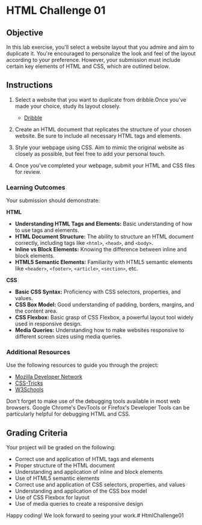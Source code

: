 # HTML Challenge 01


## Objective

In this lab exercise, you'll select a website layout that you admire and aim to duplicate it. You're encouraged to personalize the look and feel of the layout according to your preference. However, your submission must include certain key elements of HTML and CSS, which are outlined below.

## Instructions

1. Select a website that you want to duplicate from dribble.Once you've made your choice, study its layout closely.
	* [Dribble](https://dribbble.com/tags/webdesign)

2. Create an HTML document that replicates the structure of your chosen website. Be sure to include all necessary HTML tags and elements.

3. Style your webpage using CSS. Aim to mimic the original website as closely as possible, but feel free to add your personal touch.

4. Once you've completed your webpage, submit your HTML and CSS files for review.

### Learning Outcomes

Your submission should demonstrate:

**HTML**

- **Understanding HTML Tags and Elements:** Basic understanding of how to use tags and elements.
- **HTML Document Structure:** The ability to structure an HTML document correctly, including tags like `<html>`, `<head>`, and `<body>`.
- **Inline vs Block Elements:** Knowing the difference between inline and block elements.
- **HTML5 Semantic Elements:** Familiarity with HTML5 semantic elements like `<header>`, `<footer>`, `<article>`, `<section>`, etc.

**CSS**

- **Basic CSS Syntax:** Proficiency with CSS selectors, properties, and values.
- **CSS Box Model:** Good understanding of padding, borders, margins, and the content area.
- **CSS Flexbox:** Basic grasp of CSS Flexbox, a powerful layout tool widely used in responsive design.
- **Media Queries:** Understanding how to make websites responsive to different screen sizes using media queries.

### Additional Resources

Use the following resources to guide you through the project:

- [Mozilla Developer Network](https://developer.mozilla.org/)
- [CSS-Tricks](https://css-tricks.com/)
- [W3Schools](https://www.w3schools.com/)

Don't forget to make use of the debugging tools available in most web browsers. Google Chrome's DevTools or Firefox's Developer Tools can be particularly helpful for debugging HTML and CSS.

## Grading Criteria

Your project will be graded on the following:

- Correct use and application of HTML tags and elements
- Proper structure of the HTML document
- Understanding and application of inline and block elements
- Use of HTML5 semantic elements
- Correct use and application of CSS selectors, properties, and values
- Understanding and application of the CSS box model
- Use of CSS Flexbox for layout
- Use of media queries to create a responsive design

Happy coding! We look forward to seeing your work.# HtmlChallenge01